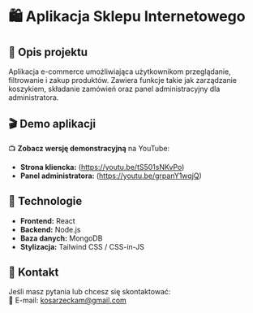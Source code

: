 # 🛍️ Aplikacja Sklepu Internetowego

## 📌 Opis projektu

Aplikacja e-commerce umożliwiająca użytkownikom przeglądanie, filtrowanie i zakup produktów. Zawiera funkcje takie jak zarządzanie koszykiem, składanie zamówień oraz panel administracyjny dla administratora.

## 🎬 Demo aplikacji

📺 **Zobacz wersję demonstracyjną** na YouTube:

- **Strona kliencka:** (https://youtu.be/tS501sNKvPo)
- **Panel administratora:** (https://youtu.be/grpanY1wqjQ)

## 🚀 Technologie

- **Frontend:** React
- **Backend:** Node.js
- **Baza danych:** MongoDB
- **Stylizacja:** Tailwind CSS / CSS-in-JS

## 📧 Kontakt

Jeśli masz pytania lub chcesz się skontaktować:  
📩 E-mail: kosarzeckam@gmail.com
